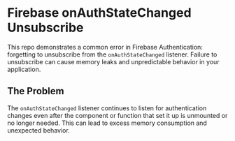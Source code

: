# Firebase onAuthStateChanged Unsubscribe

This repo demonstrates a common error in Firebase Authentication: forgetting to unsubscribe from the `onAuthStateChanged` listener.  Failure to unsubscribe can cause memory leaks and unpredictable behavior in your application.

## The Problem

The `onAuthStateChanged` listener continues to listen for authentication changes even after the component or function that set it up is unmounted or no longer needed. This can lead to excess memory consumption and unexpected behavior.